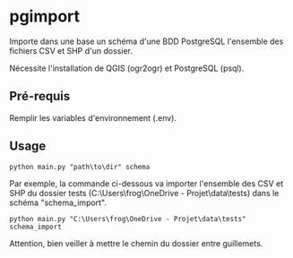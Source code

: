 # pgimport

Importe dans une base un schéma d'une BDD PostgreSQL l'ensemble des fichiers CSV et SHP d'un dossier.

Nécessite l'installation de QGIS (ogr2ogr) et PostgreSQL (psql).

## Pré-requis

Remplir les variables d'environnement (.env).

## Usage

```
python main.py "path\to\dir" schema
```

Par exemple, la commande ci-dessous va importer l'ensemble des CSV et SHP du dossier tests (C:\Users\frog\OneDrive - Projet\data\tests) dans le schéma "schema_import".

```
python main.py "C:\Users\frog\OneDrive - Projet\data\tests" schema_import
```

Attention, bien veiller à mettre le chemin du dossier entre guillemets.